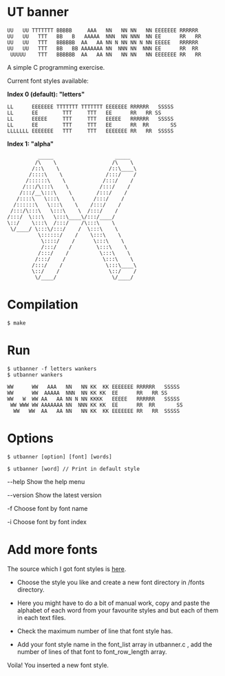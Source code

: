 # UT banner

```
UU   UU TTTTTTT BBBBB     AAA   NN   NN NN   NN EEEEEEE RRRRRR
UU   UU   TTT   BB   B   AAAAA  NNN  NN NNN  NN EE      RR   RR
UU   UU   TTT   BBBBBB  AA   AA NN N NN NN N NN EEEEE   RRRRRR
UU   UU   TTT   BB   BB AAAAAAA NN  NNN NN  NNN EE      RR  RR
 UUUUU    TTT   BBBBBB  AA   AA NN   NN NN   NN EEEEEEE RR   RR
```

A simple C programming exercise.

Current font styles available:

**Index 0 (default):  "letters"**
```
LL      EEEEEEE TTTTTTT TTTTTTT EEEEEEE RRRRRR   SSSSS
LL      EE        TTT     TTT   EE      RR   RR SS
LL      EEEEE     TTT     TTT   EEEEE   RRRRRR   SSSSS
LL      EE        TTT     TTT   EE      RR  RR       SS
LLLLLLL EEEEEEE   TTT     TTT   EEEEEEE RR   RR  SSSSS
```

**Index 1:  "alpha"**
```
          _____                    _____  
         /\    \                  /\    \
        /::\    \                /::\____\
       /::::\    \              /:::/    /
      /::::::\    \            /:::/    /
     /:::/\:::\    \          /:::/    /  
    /:::/__\:::\    \        /:::/    /   
   /::::\   \:::\    \      /:::/    /    
  /::::::\   \:::\    \    /:::/    /     
 /:::/\:::\   \:::\    \  /:::/    /      
/:::/  \:::\   \:::\____\/:::/____/       
\::/    \:::\  /:::/    /\:::\    \       
 \/____/ \:::\/:::/    /  \:::\    \      
          \::::::/    /    \:::\    \     
           \::::/    /      \:::\    \    
           /:::/    /        \:::\    \   
          /:::/    /          \:::\    \  
         /:::/    /            \:::\    \
        /:::/    /              \:::\____\
        \::/    /                \::/    /
         \/____/                  \/____/
```
# Compilation

```
$ make
```

# Run

```
$ utbanner -f letters wankers
$ utbanner wankers

WW      WW   AAA   NN   NN KK  KK EEEEEEE RRRRRR   SSSSS
WW      WW  AAAAA  NNN  NN KK KK  EE      RR   RR SS
WW   W  WW AA   AA NN N NN KKKK   EEEEE   RRRRRR   SSSSS
 WW WWW WW AAAAAAA NN  NNN KK KK  EE      RR  RR       SS
  WW   WW  AA   AA NN   NN KK  KK EEEEEEE RR   RR  SSSSS
```
# Options
```
$ utbanner [option] [font] [words]

$ utbanner [word] // Print in default style
```
--help          Show the help menu

--version       Show the latest version

-f              Choose font by font name

-i              Choose font by font index

# Add more fonts

The source which I got font styles is [here](http://patorjk.com/software/taag-v1/).

* Choose the style you like and create a new font directory in /fonts directory.

* Here you might have to do a bit of manual work, copy and paste the alphabet of each word from your favourite styles and but each of them in each text files.

* Check the maximum number of line that font style has.

* Add your font style name in the font_list array in utbanner.c , add the number of lines of that font to font_row_length array.

Voila! You inserted a new font style.
